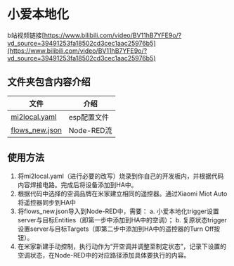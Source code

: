 # 小爱本地化

b站视频链接[https://www.bilibili.com/video/BV11hB7YFE9o/?vd_source=39491253fa18502cd3cec1aac25976b5](https://www.bilibili.com/video/BV11hB7YFE9o/?vd_source=39491253fa18502cd3cec1aac25976b5)

## 文件夹包含内容介绍

| 文件                                 | 介绍        |
|------------------------------------|-----------|
| [mi2local.yaml](./mi2local.yaml)   | esp配置文件   |
| [flows_new.json](./flows_new.json) | Node-RED流 |

## 使用方法

1. 将mi2local.yaml（进行必要的改写）烧录到你自己的开发板内，并根据代码内容焊接电路。完成后将设备添加到HA中。
2. 根据代码中选择的空调品牌在米家建立相同的遥控器。通过Xiaomi Miot Auto将遥控器同步到HA中
3. 将flows_new.json导入到Node-RED中，需要：
   a. 小爱本地化trigger设置server与目标Entities（即第一步中添加到HA中的空调）；
   b. 复原状态trigger设置server与目标Targets（即第二步中添加到HA中的遥控器的Turn Off按钮）。
4. 在米家新建手动控制，执行动作为“开空调并调整至制定状态”，记录下设置的空调状态，在Node-RED中的对应路径添加具体要执行的内容。
